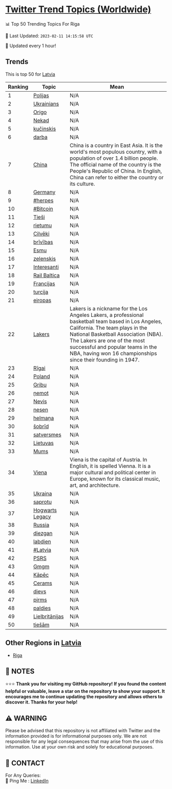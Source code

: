[Twitter Trend Topics (Worldwide)](https://github.com/ErcinDedeoglu/Twitter-Trend-Topics)
==========


📊 Top 50 Trending Topics For Riga

📆 Last Updated: `2023-02-11 14:15:58 UTC`

🔧 Updated every 1 hour!


## Trends

This is top 50 for [Latvia](</Latvia>)

| Ranking | Topic | Mean |
| ------- | ------------ | ------------ |
| 1 | [Polijas](http://twitter.com/search?q=Polijas) | N/A |
| 2 | [Ukrainians](http://twitter.com/search?q=Ukrainians) | N/A |
| 3 | [Origo](http://twitter.com/search?q=Origo) | N/A |
| 4 | [Nekad](http://twitter.com/search?q=Nekad) | N/A |
| 5 | [kučinskis](http://twitter.com/search?q=ku%c4%8dinskis) | N/A |
| 6 | [darba](http://twitter.com/search?q=darba) | N/A |
| 7 | [China](http://twitter.com/search?q=China) | China is a country in East Asia. It is the world's most populous country, with a population of over 1.4 billion people. The official name of the country is the People's Republic of China. In English, China can refer to either the country or its culture. |
| 8 | [Germany](http://twitter.com/search?q=Germany) | N/A |
| 9 | [#herpes](http://twitter.com/search?q=%23herpes) | N/A |
| 10 | [#Bitcoin](http://twitter.com/search?q=%23Bitcoin) | N/A |
| 11 | [Tieši](http://twitter.com/search?q=Tie%c5%a1i) | N/A |
| 12 | [rietumu](http://twitter.com/search?q=rietumu) | N/A |
| 13 | [Cilvēki](http://twitter.com/search?q=Cilv%c4%93ki) | N/A |
| 14 | [brīvības](http://twitter.com/search?q=br%c4%abv%c4%abbas) | N/A |
| 15 | [Esmu](http://twitter.com/search?q=Esmu) | N/A |
| 16 | [zelenskis](http://twitter.com/search?q=zelenskis) | N/A |
| 17 | [Interesanti](http://twitter.com/search?q=Interesanti) | N/A |
| 18 | [Rail Baltica](http://twitter.com/search?q=Rail+Baltica) | N/A |
| 19 | [Francijas](http://twitter.com/search?q=Francijas) | N/A |
| 20 | [turcija](http://twitter.com/search?q=turcija) | N/A |
| 21 | [eiropas](http://twitter.com/search?q=eiropas) | N/A |
| 22 | [Lakers](http://twitter.com/search?q=Lakers) | Lakers is a nickname for the Los Angeles Lakers, a professional basketball team based in Los Angeles, California. The team plays in the National Basketball Association (NBA). The Lakers are one of the most successful and popular teams in the NBA, having won 16 championships since their founding in 1947. |
| 23 | [Rīgai](http://twitter.com/search?q=R%c4%abgai) | N/A |
| 24 | [Poland](http://twitter.com/search?q=Poland) | N/A |
| 25 | [Gribu](http://twitter.com/search?q=Gribu) | N/A |
| 26 | [ņemot](http://twitter.com/search?q=%c5%86emot) | N/A |
| 27 | [Nevis](http://twitter.com/search?q=Nevis) | N/A |
| 28 | [nesen](http://twitter.com/search?q=nesen) | N/A |
| 29 | [helmaņa](http://twitter.com/search?q=helma%c5%86a) | N/A |
| 30 | [šobrīd](http://twitter.com/search?q=%c5%a1obr%c4%abd) | N/A |
| 31 | [satversmes](http://twitter.com/search?q=satversmes) | N/A |
| 32 | [Lietuvas](http://twitter.com/search?q=Lietuvas) | N/A |
| 33 | [Mums](http://twitter.com/search?q=Mums) | N/A |
| 34 | [Viena](http://twitter.com/search?q=Viena) | Viena is the capital of Austria. In English, it is spelled Vienna. It is a major cultural and political center in Europe, known for its classical music, art, and architecture. |
| 35 | [Ukraina](http://twitter.com/search?q=Ukraina) | N/A |
| 36 | [saprotu](http://twitter.com/search?q=saprotu) | N/A |
| 37 | [Hogwarts Legacy](http://twitter.com/search?q=Hogwarts+Legacy) | N/A |
| 38 | [Russia](http://twitter.com/search?q=Russia) | N/A |
| 39 | [diezgan](http://twitter.com/search?q=diezgan) | N/A |
| 40 | [labdien](http://twitter.com/search?q=labdien) | N/A |
| 41 | [#Latvia](http://twitter.com/search?q=%23Latvia) | N/A |
| 42 | [PSRS](http://twitter.com/search?q=PSRS) | N/A |
| 43 | [Gmgm](http://twitter.com/search?q=Gmgm) | N/A |
| 44 | [Kāpēc](http://twitter.com/search?q=K%c4%81p%c4%93c) | N/A |
| 45 | [Cerams](http://twitter.com/search?q=Cerams) | N/A |
| 46 | [dievs](http://twitter.com/search?q=dievs) | N/A |
| 47 | [pirms](http://twitter.com/search?q=pirms) | N/A |
| 48 | [paldies](http://twitter.com/search?q=paldies) | N/A |
| 49 | [Lielbritānijas](http://twitter.com/search?q=Lielbrit%c4%81nijas) | N/A |
| 50 | [tiešām](http://twitter.com/search?q=tie%c5%a1%c4%81m) | N/A |



## Other Regions in [Latvia](</Latvia>)

* [Riga](</Latvia/Riga.md>)



## 📝 NOTES

⭐⭐⭐ **Thank you for visiting my GitHub repository! If you found the content helpful or valuable, leave a star on the repository to show your support. It encourages me to continue updating the repository and allows others to discover it. Thanks for your help!**


## ⚠️ WARNING

Please be advised that this repository is not affiliated with Twitter and the information provided is for informational purposes only. We are not responsible for any legal consequences that may arise from the use of this information. Use at your own risk and solely for educational purposes.


## 📨 CONTACT

 For Any Queries:  
            🏓 Ping Me : [LinkedIn](https://www.linkedin.com/in/ercindedeoglu/)
